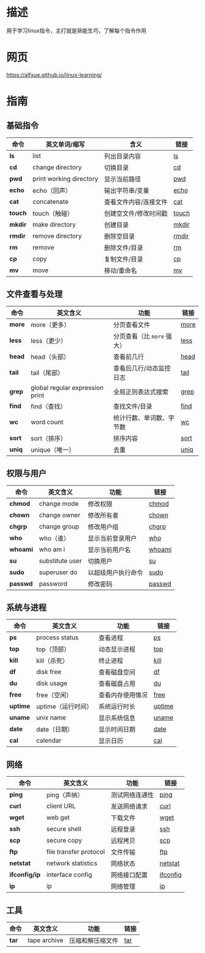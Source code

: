# 描述
用于学习linux指令，主打就是熟能生巧，了解每个指令作用

# 网页
https://alfxue.github.io/linux-learning/

# 指南

## 基础指令

| 命令        | 英文单词/缩写                 | 含义          | 链接     |
| --------- | ----------------------- | ----------- |--------|
| **ls**    | list                    | 列出目录内容      | [ls](./daily-practice-ls.md) |
| **cd**    | change directory        | 切换目录        | [cd](./daily-practice-cd.md) |
| **pwd**   | print working directory | 显示当前路径      | [pwd](./daily-practice-pwd.md) |
| **echo**  | echo（回声）                | 输出字符串/变量    | [echo](./daily-practice-echo.md) |
| **cat**   | concatenate             | 查看文件内容/连接文件 | [cat](./daily-practice-cat.md) |
| **touch** | touch（触碰）               | 创建空文件/修改时间戳 | [touch](./daily-practice-touch.md) |
| **mkdir** | make directory          | 创建目录        | [mkdir](./daily-practice-mkdir.md) |
| **rmdir** | remove directory        | 删除空目录       | [rmdir](./daily-practice-rmdir.md) |
| **rm**    | remove                  | 删除文件/目录     | [rm](./daily-practice-rm.md) |
| **cp**    | copy                    | 复制文件/目录     | [cp](./daily-practice-cp.md) |
| **mv**    | move                    | 移动/重命名      | [mv](./daily-practice-mv.md) |

## 文件查看与处理

| 命令       | 英文含义                            | 功能                | 链接 |
| -------- | ------------------------------- | ----------------- | --- |
| **more** | more（更多）                        | 分页查看文件            | [more](./daily-practice-more.md) |
| **less** | less（更少）                        | 分页查看（比 `more` 强大） | [less](./daily-practice-less.md) |
| **head** | head（头部）                        | 查看前几行             | [head](./daily-practice-head.md) |
| **tail** | tail（尾部）                        | 查看后几行/动态监控日志      | [tail](./daily-practice-tail.md) |
| **grep** | global regular expression print | 全局正则表达式搜索         | [grep](./daily-practice-grep.md) |
| **find** | find（查找）                        | 查找文件/目录           | [find](./daily-practice-find.md) |
| **wc**   | word count                      | 统计行数、单词数、字节数      | [wc](./daily-practice-wc.md) |
| **sort** | sort（排序）                        | 排序内容              | [sort](./daily-practice-sort.md) |
| **uniq** | unique（唯一）                      | 去重                | [uniq](./daily-practice-uniq.md) |

## 权限与用户

| 命令         | 英文含义            | 功能        | 链接 |
| ---------- | --------------- | --------- | --- |
| **chmod**  | change mode     | 修改权限      | [chmod](./daily-practice-chmod.md) |
| **chown**  | change owner    | 修改所有者     | [chown](./daily-practice-chown.md) |
| **chgrp**  | change group    | 修改用户组     | [chgrp](./daily-practice-chgrp.md) |
| **who**    | who（谁）          | 显示当前登录用户  | [who](./daily-practice-who.md) |
| **whoami** | who am i        | 显示当前用户名   | [whoami](./daily-practice-whoami.md) |
| **su**     | substitute user | 切换用户      | [su](./daily-practice-su.md) |
| **sudo**   | superuser do    | 以超级用户执行命令 | [sudo](./daily-practice-sudo.md) |
| **passwd** | password        | 修改密码      | [passwd](./daily-practice-passwd.md) |

## 系统与进程

| 命令         | 英文含义           | 功能       | 链接 |
| ---------- | -------------- | -------- | --- |
| **ps**     | process status | 查看进程     | [ps](./daily-practice-ps.md) |
| **top**    | top（顶部）        | 动态显示进程   | [top](./daily-practice-top.md) |
| **kill**   | kill（杀死）       | 终止进程     | [kill](./daily-practice-kill.md) |
| **df**     | disk free      | 查看磁盘空间   | [df](./daily-practice-df.md) |
| **du**     | disk usage     | 查看磁盘占用   | [du](./daily-practice-du.md) |
| **free**   | free（空闲）       | 查看内存使用情况 | [free](./daily-practice-free.md) |
| **uptime** | uptime（运行时间）   | 系统运行时长   | [uptime](./daily-practice-uptime.md) |
| **uname**  | unix name      | 显示系统信息   | [uname](./daily-practice-uname.md) |
| **date**   | date（日期）       | 显示时间日期   | [date](./daily-practice-date.md) |
| **cal**    | calendar       | 显示日历     | [cal](./daily-practice-cal.md) |

## 网络

| 命令              | 英文含义                   | 功能      | 链接                                       |
|-----------------|------------------------|---------|------------------------------------------|
| **ping**        | ping（声纳）               | 测试网络连通性 | [ping](./daily-practice-ping.md)         |
| **curl**        | client URL             | 发送网络请求  | [curl](./daily-practice-curl.md)         |
| **wget**        | web get                | 下载文件    | [wget](./daily-practice-wget.md)         |
| **ssh**         | secure shell           | 远程登录    | [ssh](./daily-practice-ssh.md)           |
| **scp**         | secure copy            | 远程拷贝    | [scp](./daily-practice-scp.md)           |
| **ftp**         | file transfer protocol | 文件传输    | [ftp](./daily-practice-ftp.md)           |
| **netstat**     | network statistics     | 网络状态    | [netstat](./daily-practice-netstat.md)   |
| **ifconfig/ip** | interface config       | 网络接口配置  | [ifconfig](./daily-practice-ifconfig.md) |
| **ip**          | ip                     | 网络管理    | [ip](./daily-practice-ip.md)             |

## 工具
| 命令              | 英文含义                   | 功能      | 链接 |
| --------------- | ---------------------- | ------- | --- |
| **tar**         | tape archive            | 压缩和解压缩文件 | [tar](./daily-practice-tar.md) |
